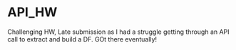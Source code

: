 # API_HW

Challenging HW, Late submission as I had a struggle getting through an API call to extract and build a DF. GOt there eventually!   

